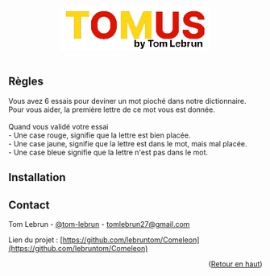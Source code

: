 <div id="top"></div>
<div align="center">
  <img src="https://github.com/lebruntom/TOMUS/blob/master/img/logo.png">
</div>
<br>

## Règles

Vous avez 6 essais pour deviner un mot pioché dans notre dictionnaire.
<br>
Pour vous aider, la première lettre de ce mot vous est donnée.
            <br><br>
Quand vous validé votre essai 
<br>
        - Une case rouge, signifie que la lettre est bien placée.
        <br>
        - Une case jaune, signifie que la lettre est dans le mot, mais mal placée.
        <br>
        - Une case bleue signifie que la lettre n'est pas dans le mot.
        
  
## Installation
        
## Contact

Tom Lebrun - [@tom-lebrun](https://www.linkedin.com/in/tom-lebrun/) - tomlebrun27@gmail.com

Lien du projet : [https://github.com/lebruntom/Comeleon](https://github.com/lebruntom/Comeleon)

<p align="right">(<a href="#top">Retour en haut</a>)</p>
